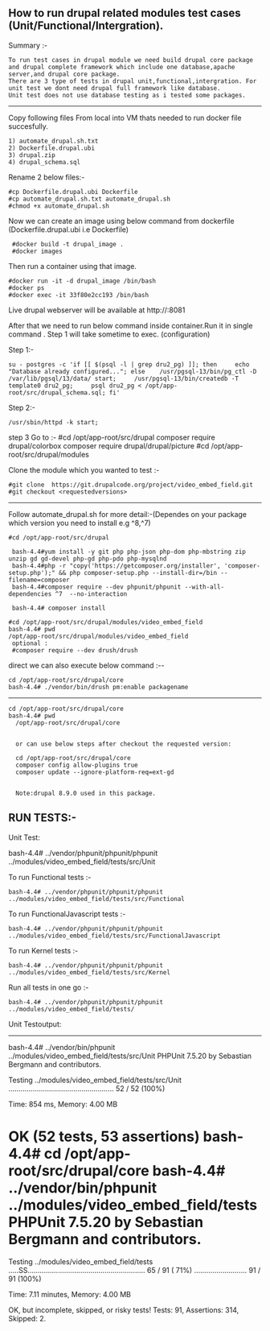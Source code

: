 
How to run drupal related modules test cases (Unit/Functional/Intergration).
-------------

Summary :-
    
    To run test cases in drupal module we need build drupal core package and drupal complete framework which include one database,apache server,and drupal core package.
    There are 3 type of tests in drupal unit,functional,intergration. For unit test we dont need drupal full framework like database.
    Unit test does not use database testing as i tested some packages.
 
*************************

Copy following files From local into VM thats needed to run docker file succesfully.

    1) automate_drupal.sh.txt
    2) Dockerfile.drupal.ubi
    3) drupal.zip
    4) drupal_schema.sql

Rename 2 below files:-

    #cp Dockerfile.drupal.ubi Dockerfile
    #cp automate_drupal.sh.txt automate_drupal.sh
    #chmod +x automate_drupal.sh
     

Now we can create an image  using below command from dockerfile (Dockerfile.drupal.ubi i.e Dockerfile)
  
     #docker build -t drupal_image .
     #docker images
 
 
Then run a container using that image.

    #docker run -it -d drupal_image /bin/bash
    #docker ps
    #docker exec -it 33f80e2cc193 /bin/bash

Live drupal webserver will be available at http://<ip>:8081

After that we need to run below command inside container.Run it in single command . 
Step 1 will take sometime to exec. (configuration)

Step 1:- 

    su - postgres -c 'if [[ $(psql -l | grep dru2_pg) ]]; then     echo "Database already configured..."; else    /usr/pgsql-13/bin/pg_ctl -D /var/lib/pgsql/13/data/ start;     /usr/pgsql-13/bin/createdb -T template0 dru2_pg;     psql dru2_pg < /opt/app-root/src/drupal_schema.sql; fi'

Step 2:-

    /usr/sbin/httpd -k start;


step 3 Go to :-
	#cd /opt/app-root/src/drupal
composer require drupal/colorbox
composer require drupal/drupal/picture
    #cd /opt/app-root/src/drupal/modules

Clone the module which you wanted to test :-

    #git clone  https://git.drupalcode.org/project/video_embed_field.git
    #git checkout <requestedversions>   
----  
Follow automate_drupal.sh for more detail:-(Dependes on your package which version you need to install e.g ^8,^7)
  
    #cd /opt/app-root/src/drupal
    
     bash-4.4#yum install -y git php php-json php-dom php-mbstring zip unzip gd gd-devel php-gd php-pdo php-mysqlnd
     bash-4.4#php -r "copy('https://getcomposer.org/installer', 'composer-setup.php');" && php composer-setup.php --install-dir=/bin --filename=composer
     bash-4.4#composer require --dev phpunit/phpunit --with-all-dependencies ^7  --no-interaction

     bash-4.4# composer install
    
    #cd /opt/app-root/src/drupal/modules/video_embed_field
    bash-4.4# pwd
    /opt/app-root/src/drupal/modules/video_embed_field
	 optional :
	 #composer require --dev drush/drush
direct we can also execute below command :--

  
	cd /opt/app-root/src/drupal/core
    bash-4.4# ./vendor/bin/drush pm:enable packagename 
------
    cd /opt/app-root/src/drupal/core
    bash-4.4# pwd
      /opt/app-root/src/drupal/core
	  
	  
	  or can use below steps after checkout the requested version:
	  
	  cd /opt/app-root/src/drupal/core
	  composer config allow-plugins true
	  composer update --ignore-platform-req=ext-gd
	  
	  
      Note:drupal 8.9.0 used in this package.
 
RUN TESTS:- 
----------
Unit Test:

bash-4.4# ../vendor/phpunit/phpunit/phpunit ../modules/video_embed_field/tests/src/Unit


To run Functional tests :-      

    bash-4.4# ../vendor/phpunit/phpunit/phpunit ../modules/video_embed_field/tests/src/Functional
To run FunctionalJavascript tests :-      

    bash-4.4# ../vendor/phpunit/phpunit/phpunit ../modules/video_embed_field/tests/src/FunctionalJavascript
To run Kernel tests :-      

    bash-4.4# ../vendor/phpunit/phpunit/phpunit ../modules/video_embed_field/tests/src/Kernel
Run all tests in one go :-
    
    bash-4.4# ../vendor/phpunit/phpunit/phpunit ../modules/video_embed_field/tests/
    


Unit Testoutput:
*******************
bash-4.4# ../vendor/bin/phpunit ../modules/video_embed_field/tests/src/Unit
PHPUnit 7.5.20 by Sebastian Bergmann and contributors.

Testing ../modules/video_embed_field/tests/src/Unit
....................................................              52 / 52 (100%)

Time: 854 ms, Memory: 4.00 MB

OK (52 tests, 53 assertions)
bash-4.4# cd /opt/app-root/src/drupal/core
bash-4.4# ../vendor/bin/phpunit ../modules/video_embed_field/tests
PHPUnit 7.5.20 by Sebastian Bergmann and contributors.
=====
Testing ../modules/video_embed_field/tests
.....SS.......................................................... 65 / 91 ( 71%)
..........................                                        91 / 91 (100%)

Time: 7.11 minutes, Memory: 4.00 MB

OK, but incomplete, skipped, or risky tests!
Tests: 91, Assertions: 314, Skipped: 2.
